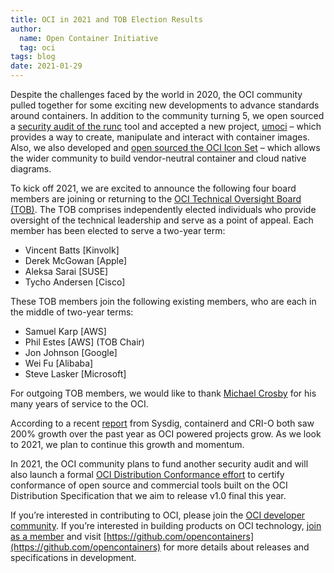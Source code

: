 ```yaml
---
title: OCI in 2021 and TOB Election Results
author:
  name: Open Container Initiative
  tag: oci
tags: blog
date: 2021-01-29
---
```


Despite the challenges faced by the world in 2020, the OCI community pulled together for some exciting new developments to advance standards around containers. In addition to the community turning 5, we open sourced a [security audit of the runc](https://opencontainers.org/posts/blog/2020-01-31-open-sourcing-runc-security-audit/) tool and accepted a new project, [umoci](https://opencontainers.org/posts/blog/2020-08-03-umoci/) – which provides a way to create, manipulate and interact with container images. Also, we also developed and [open sourced the OCI Icon Set](https://opencontainers.org/posts/blog/2020-04-13-introducing-and-open-sourcing-the-oci-icon-set/) – which allows the wider community to build vendor-neutral container and cloud native diagrams.

To kick off 2021, we are excited to announce the following four board members are joining or returning to the [OCI Technical Oversight Board (TOB)](https://opencontainers.org/about/tob). The TOB comprises independently elected individuals who provide oversight of the technical leadership and serve as a point of appeal. Each member has been elected to serve a two-year term:

*   Vincent Batts [Kinvolk] 
*   Derek McGowan [Apple]  
*   Aleksa Sarai  [SUSE]
*   Tycho Andersen [Cisco]

These TOB members join the following existing members, who are each in the middle of two-year terms:

*   Samuel Karp [AWS]
*   Phil Estes [AWS] (TOB Chair)
*   Jon Johnson [Google]
*   Wei Fu [Alibaba] 
*   Steve Lasker [Microsoft]

For outgoing TOB members, we would like to thank [Michael Crosby](https://github.com/crosbymichael) for his many years of service to the OCI.

According to a recent [report](https://sysdig.com/blog/sysdig-2021-container-security-usage-report/) from Sysdig, containerd and CRI-O both saw 200% growth over the past year as OCI powered projects grow. As we look to 2021, we plan to continue this growth and momentum.

In 2021, the OCI community plans to fund another security audit and will also launch a formal [OCI Distribution Conformance effort](https://conformance.opencontainers.org/distribution-spec/) to certify conformance of open source and commercial tools built on the OCI Distribution Specification that we aim to release v1.0 final this year.

If you’re interested in contributing to OCI, please join the [OCI developer community](https://opencontainers.org/community). If you’re interested in building products on OCI technology, [join as a member](https://opencontainers.org/join) and visit [https://github.com/opencontainers](https://github.com/opencontainers) for more details about releases and specifications in development.
